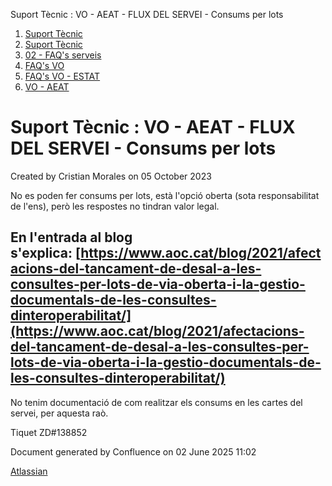 Suport Tècnic : VO - AEAT - FLUX DEL SERVEI - Consums per lots  

1.  [Suport Tècnic](index.html)
2.  [Suport Tècnic](13893782.html)
3.  [02 - FAQ's serveis](26313393.html)
4.  [FAQ's VO](28705575.html)
5.  [FAQ's VO - ESTAT](28705579.html)
6.  [VO - AEAT](VO---AEAT_36340975.html)

Suport Tècnic : VO - AEAT - FLUX DEL SERVEI - Consums per lots
==============================================================

Created by Cristian Morales on 05 October 2023

No es poden fer consums per lots, està l'opció oberta (sota responsabilitat de l'ens), però les respostes no tindran valor legal.

En l'entrada al blog s'explica: [https://www.aoc.cat/blog/2021/afectacions-del-tancament-de-desal-a-les-consultes-per-lots-de-via-oberta-i-la-gestio-documentals-de-les-consultes-dinteroperabilitat/](https://www.aoc.cat/blog/2021/afectacions-del-tancament-de-desal-a-les-consultes-per-lots-de-via-oberta-i-la-gestio-documentals-de-les-consultes-dinteroperabilitat/)
----------------------------------------------------------------------------------------------------------------------------------------------------------------------------------------------------------------------------------------------------------------------------------------------------------------------------------------------------------------------------

  

No tenim documentació de com realitzar els consums en les cartes del servei, per aquesta raò.

  

Tiquet ZD#138852

Document generated by Confluence on 02 June 2025 11:02

[Atlassian](http://www.atlassian.com/)